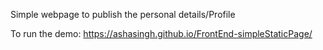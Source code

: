 Simple webpage to publish the personal details/Profile

To run the demo: https://ashasingh.github.io/FrontEnd-simpleStaticPage/
